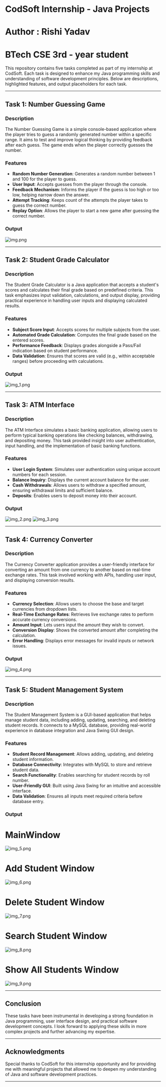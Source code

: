 # CodSoft Internship - Java Projects
# Author : Rishi Yadav
# BTech CSE 3rd - year student

This repository contains five tasks completed as part of my internship at CodSoft. Each task is designed to enhance my Java programming skills and understanding of software development principles. Below are descriptions, highlighted features, and output placeholders for each task.

---

## Task 1: Number Guessing Game

### Description
The Number Guessing Game is a simple console-based application where the player tries to guess a randomly generated number within a specific range. It aims to test and improve logical thinking by providing feedback after each guess. The game ends when the player correctly guesses the number.

### Features
- **Random Number Generation**: Generates a random number between 1 and 100 for the player to guess.
- **User Input**: Accepts guesses from the player through the console.
- **Feedback Mechanism**: Informs the player if the guess is too high or too low, helping narrow down the answer.
- **Attempt Tracking**: Keeps count of the attempts the player takes to guess the correct number.
- **Replay Option**: Allows the player to start a new game after guessing the correct number.

### Output
![img.png](img.png)


---

## Task 2: Student Grade Calculator

### Description
The Student Grade Calculator is a Java application that accepts a student's scores and calculates their final grade based on predefined criteria. This task emphasizes input validation, calculations, and output display, providing practical experience in handling user inputs and displaying calculated results.

### Features
- **Subject Score Input**: Accepts scores for multiple subjects from the user.
- **Automated Grade Calculation**: Computes the final grade based on the entered scores.
- **Performance Feedback**: Displays grades alongside a Pass/Fail indication based on student performance.
- **Data Validation**: Ensures that scores are valid (e.g., within acceptable ranges) before proceeding with calculations.


### Output
![img_1.png](img_1.png)


---

## Task 3: ATM Interface

### Description
The ATM Interface simulates a basic banking application, allowing users to perform typical banking operations like checking balances, withdrawing, and depositing money. This task provided insight into user authentication, input handling, and the implementation of basic banking functions.

### Features
- **User Login System**: Simulates user authentication using unique account numbers for each session.
- **Balance Inquiry**: Displays the current account balance for the user.
- **Cash Withdrawals**: Allows users to withdraw a specified amount, ensuring withdrawal limits and sufficient balance.
- **Deposits**: Enables users to deposit money into their account.


### Output
![img_2.png](img_2.png)
![img_3.png](img_3.png)


---

## Task 4: Currency Converter

### Description
The Currency Converter application provides a user-friendly interface for converting an amount from one currency to another based on real-time exchange rates. This task involved working with APIs, handling user input, and displaying conversion results.

### Features
- **Currency Selection**: Allows users to choose the base and target currencies from dropdown lists.
- **Real-Time Exchange Rates**: Retrieves live exchange rates to perform accurate currency conversions.
- **Amount Input**: Lets users input the amount they wish to convert.
- **Conversion Display**: Shows the converted amount after completing the calculation.
- **Error Handling**: Displays error messages for invalid inputs or network issues.

### Output
![img_4.png](img_4.png)


---

## Task 5: Student Management System

### Description
The Student Management System is a GUI-based application that helps manage student data, including adding, updating, searching, and deleting student records. It connects to a MySQL database, providing real-world experience in database integration and Java Swing GUI design.

### Features
- **Student Record Management**: Allows adding, updating, and deleting student information.
- **Database Connectivity**: Integrates with MySQL to store and retrieve student data.
- **Search Functionality**: Enables searching for student records by roll number.
- **User-Friendly GUI**: Built using Java Swing for an intuitive and accessible interface.
- **Data Validation**: Ensures all inputs meet required criteria before database entry.

### Output
# MainWindow
![img_5.png](img_5.png)

# Add Student Window
![img_6.png](img_6.png)

# Delete Student Window
![img_7.png](img_7.png)

# Search Student Window
![img_8.png](img_8.png)

# Show All Students Window
![img_9.png](img_9.png)


---

## Conclusion
These tasks have been instrumental in developing a strong foundation in Java programming, user interface design, and practical software development concepts. I look forward to applying these skills in more complex projects and further advancing my expertise.

---

## Acknowledgments
Special thanks to CodSoft for this internship opportunity and for providing me with meaningful projects that allowed me to deepen my understanding of Java and software development practices.

---



